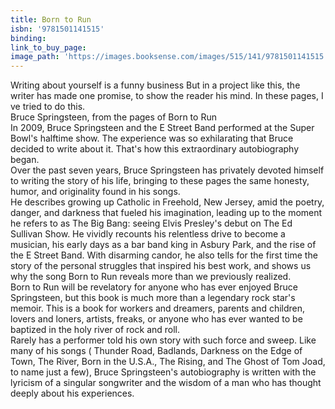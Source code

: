 ```yaml
---
title: Born to Run
isbn: '9781501141515'
binding:
link_to_buy_page:
image_path: 'https://images.booksense.com/images/515/141/9781501141515.jpg'
---
```



Writing about yourself is a funny business But in a project like this, the writer has made one promise, to show the reader his mind. In these pages, I ve tried to do this.&nbsp;
<br>Bruce Springsteen, from the pages of Born to Run&nbsp;
<br>In 2009, Bruce Springsteen and the E Street Band performed at the Super Bowl's halftime show. The experience was so exhilarating that Bruce decided to write about it. That's how this extraordinary autobiography began.&nbsp;
<br>Over the past seven years, Bruce Springsteen has privately devoted himself to writing the story of his life, bringing to these pages the same honesty, humor, and originality found in his songs.&nbsp;
<br>He describes growing up Catholic in Freehold, New Jersey, amid the poetry, danger, and darkness that fueled his imagination, leading up to the moment he refers to as The Big Bang: seeing Elvis Presley's debut on The Ed Sullivan Show. He vividly recounts his relentless drive to become a musician, his early days as a bar band king in Asbury Park, and the rise of the E Street Band. With disarming candor, he also tells for the first time the story of the personal struggles that inspired his best work, and shows us why the song Born to Run reveals more than we previously realized.&nbsp;
<br>Born to Run will be revelatory for anyone who has ever enjoyed Bruce Springsteen, but this book is much more than a legendary rock star's memoir. This is a book for workers and dreamers, parents and children, lovers and loners, artists, freaks, or anyone who has ever wanted to be baptized in the holy river of rock and roll.&nbsp;
<br>Rarely has a performer told his own story with such force and sweep. Like many of his songs ( Thunder Road, Badlands, Darkness on the Edge of Town, The River, Born in the U.S.A., The Rising, and The Ghost of Tom Joad, to name just a few), Bruce Springsteen's autobiography is written with the lyricism of a singular songwriter and the wisdom of a man who has thought deeply about his experiences.